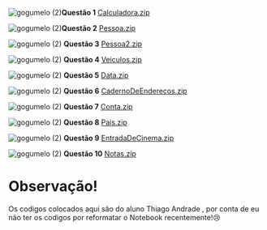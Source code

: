 
![gogumelo (2)](https://github.com/Perezz21/Programa-o-Orientada-ao-Objeto/assets/163039538/abcdfe8d-18b1-47fc-85ad-38f4d53131c9)**Questão 1**
[Calculadora.zip](https://github.com/user-attachments/files/16167993/Calculadora.zip)

![gogumelo (2)](https://github.com/Perezz21/Programa-o-Orientada-ao-Objeto/assets/163039538/abcdfe8d-18b1-47fc-85ad-38f4d53131c9)**Questão 2**
[Pessoa.zip](https://github.com/user-attachments/files/16168019/Pessoa.zip)

![gogumelo (2)](https://github.com/Perezz21/Programa-o-Orientada-ao-Objeto/assets/163039538/abcdfe8d-18b1-47fc-85ad-38f4d53131c9) **Questão 3**
[Pessoa2.zip](https://github.com/user-attachments/files/16168066/Pessoa2.zip)

![gogumelo (2)](https://github.com/Perezz21/Programa-o-Orientada-ao-Objeto/assets/163039538/abcdfe8d-18b1-47fc-85ad-38f4d53131c9) **Questão 4**
[Veiculos.zip](https://github.com/user-attachments/files/16168034/Veiculos.zip)

![gogumelo (2)](https://github.com/Perezz21/Programa-o-Orientada-ao-Objeto/assets/163039538/abcdfe8d-18b1-47fc-85ad-38f4d53131c9) **Questão 5**
[Data.zip](https://github.com/user-attachments/files/16168070/Data.zip)

![gogumelo (2)](https://github.com/Perezz21/Programa-o-Orientada-ao-Objeto/assets/163039538/abcdfe8d-18b1-47fc-85ad-38f4d53131c9) **Questão 6**
[CadernoDeEnderecos.zip](https://github.com/user-attachments/files/16168072/CadernoDeEnderecos.zip)

![gogumelo (2)](https://github.com/Perezz21/Programa-o-Orientada-ao-Objeto/assets/163039538/abcdfe8d-18b1-47fc-85ad-38f4d53131c9) **Questão 7**
[Conta.zip](https://github.com/user-attachments/files/16168079/Conta.zip)

![gogumelo (2)](https://github.com/Perezz21/Programa-o-Orientada-ao-Objeto/assets/163039538/abcdfe8d-18b1-47fc-85ad-38f4d53131c9) **Questão 8**
[Pais.zip](https://github.com/user-attachments/files/16168085/Pais.zip)

![gogumelo (2)](https://github.com/Perezz21/Programa-o-Orientada-ao-Objeto/assets/163039538/abcdfe8d-18b1-47fc-85ad-38f4d53131c9) **Questão 9**
[EntradaDeCinema.zip](https://github.com/user-attachments/files/16168087/EntradaDeCinema.zip)

![gogumelo (2)](https://github.com/Perezz21/Programa-o-Orientada-ao-Objeto/assets/163039538/abcdfe8d-18b1-47fc-85ad-38f4d53131c9) **Questão 10**
[Notas.zip](https://github.com/user-attachments/files/16168091/Notas.zip)

# Observação!
Os codigos colocados aqui são do aluno Thiago Andrade , por conta de eu não ter os codigos por reformatar o Notebook recentemente!😢
